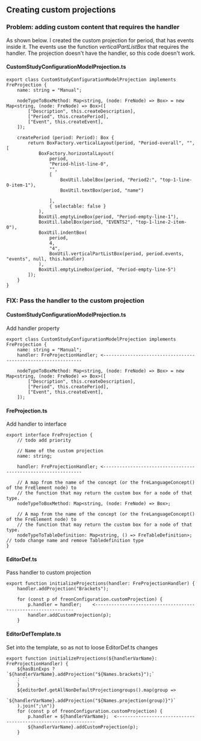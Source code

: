 ## Creating custom projections

### Problem: adding custom content that requires the handler

As shown below. I created the custom projection for period, that has events inside it. The events use the function *verticalPartListBox* that requires the handler. The projection doesn't have the handler, so this code doesn't work.

#### CustomStudyConfigurationModelProjection.ts

    export class CustomStudyConfigurationModelProjection implements FreProjection {
        name: string = "Manual";

        nodeTypeToBoxMethod: Map<string, (node: FreNode) => Box> = new Map<string, (node: FreNode) => Box>([
            ["Description", this.createDescription],
            ["Period", this.createPeriod],
            ["Event", this.createEvent],
        ]);

        createPeriod (period: Period): Box {
            return BoxFactory.verticalLayout(period, "Period-overall", "", [
                BoxFactory.horizontalLayout(
                    period,
                    "Period-hlist-line-0",
                    "",
                    [
                        BoxUtil.labelBox(period, "Period2:", "top-1-line-0-item-1"),
                        BoxUtil.textBox(period, "name")
                        
                    ],
                    { selectable: false }
                ),
                BoxUtil.emptyLineBox(period, "Period-empty-line-1"),
                BoxUtil.labelBox(period, "EVENTS2", "top-1-line-2-item-0"),
                BoxUtil.indentBox(
                    period,
                    4,
                    "4",
                    BoxUtil.verticalPartListBox(period, period.events, "events", null, this.handler)
                ),
                BoxUtil.emptyLineBox(period, "Period-empty-line-5")
            ]);
        }
    }


### FIX: Pass the handler to the custom projection

#### CustomStudyConfigurationModelProjection.ts

Add handler property

    export class CustomStudyConfigurationModelProjection implements FreProjection {
        name: string = "Manual";
        handler: FreProjectionHandler; <--------------------------------------------------------------

        nodeTypeToBoxMethod: Map<string, (node: FreNode) => Box> = new Map<string, (node: FreNode) => Box>([
            ["Description", this.createDescription],
            ["Period", this.createPeriod],
            ["Event", this.createEvent],
        ]);

#### FreProjection.ts

Add handler to interface

    export interface FreProjection {
        // todo add priority

        // Name of the custom projection
        name: string;

        handler: FreProjectionHandler; <--------------------------------------------------------------

        // A map from the name of the concept (or the freLanguageConcept() of the FreElement node) to
        // the function that may return the custom box for a node of that type.
        nodeTypeToBoxMethod: Map<string, (node: FreNode) => Box>;

        // A map from the name of the concept (or the freLanguageConcept() of the FreElement node) to
        // the function that may return the custom box for a node of that type.
        nodeTypeToTableDefinition: Map<string, () => FreTableDefinition>; // todo change name and remove Tabledefinition type
    }

#### EditorDef.ts

Pass handler to custom projection

    export function initializeProjections(handler: FreProjectionHandler) {
        handler.addProjection("Brackets");

        for (const p of freonConfiguration.customProjection) {
            p.handler = handler;    <--------------------------------------------------------------
            handler.addCustomProjection(p);
        }

#### EditorDefTemplate.ts

Set into the template, so as not to loose EditorDef.ts changes

    export function initializeProjections(${handlerVarName}: FreProjectionHandler) {
        ${hasBinExps ? `${handlerVarName}.addProjection("${Names.brackets}");`
        : ``
        }
        ${editorDef.getAllNonDefaultProjectiongroups().map(group =>
            `${handlerVarName}.addProjection("${Names.projection(group)}")`
        ).join(";\n")}
        for (const p of freonConfiguration.customProjection) {
            p.handler = ${handlerVarName};  <--------------------------------------------------------------
            ${handlerVarName}.addCustomProjection(p);
        }